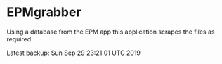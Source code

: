 # EPMgrabber
Using a database from the EPM app this application scrapes the files as required


Latest backup: Sun Sep 29 23:21:01 UTC 2019
